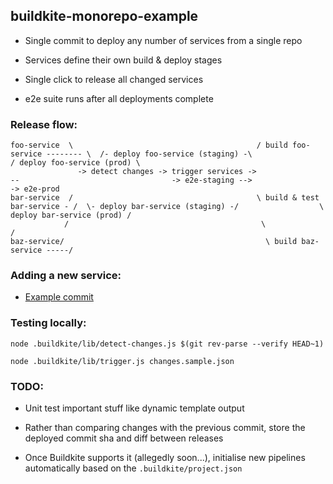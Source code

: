 
## buildkite-monorepo-example

* Single commit to deploy any number of services from a single repo

* Services define their own build & deploy stages

* Single click to release all changed services

* e2e suite runs after all deployments complete


### Release flow:

```
foo-service  \                                         / build foo-service -------- \  /- deploy foo-service (staging) -\                  / deploy foo-service (prod) \
               -> detect changes -> trigger services ->                              --                                  -> e2e-staging -->                             -> e2e-prod
bar-service  /                                         \ build & test bar-service - /  \- deploy bar-service (staging) -/                  \ deploy bar-service (prod) /
            /                                           \                          /
baz-service/                                             \ build baz-service -----/
```


### Adding a new service:

* [Example commit](https://github.com/zaclang/buildkite-monorepo-example/commit/9403c0dc2525c95f466cb17b577d4dcc9497a780)


### Testing locally:

```
node .buildkite/lib/detect-changes.js $(git rev-parse --verify HEAD~1)
```


```
node .buildkite/lib/trigger.js changes.sample.json
```

### TODO:

* Unit test important stuff like dynamic template output

* Rather than comparing changes with the previous commit, store the deployed commit sha and diff between releases

* Once Buildkite supports it (allegedly soon...), initialise new pipelines automatically based on the `.buildkite/project.json`
